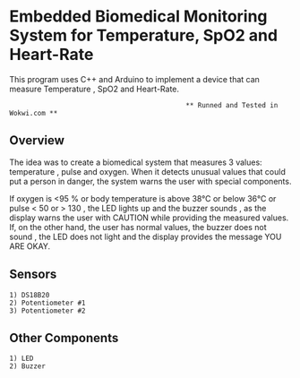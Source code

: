 
# Embedded Biomedical Monitoring System for Temperature, SpO2 and Heart-Rate

This program uses C++ and Arduino to implement a device that can measure Temperature , SpO2 and Heart-Rate.

                                                ** Runned and Tested in Wokwi.com **

## Overview

The idea was to create a biomedical system that measures 3 values: temperature , pulse and oxygen. When it detects unusual values that could put a person in danger, the system warns the user with special components.

If oxygen is <95 % or body temperature is above 38°C or below 36°C or pulse < 50 or > 130 , the LED lights up and the buzzer sounds , as the display warns the user with CAUTION while providing the measured values. If, on the other hand, the user has normal values, the buzzer does not sound , the LED does not light and the display provides the message YOU ARE OKAY.
## Sensors
    1) DS18B20
    2) Potentiometer #1
    3) Potentiometer #2


## Other Components

    1) LED
    2) Buzzer
